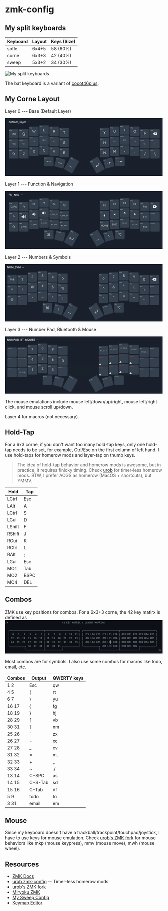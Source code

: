 # zmk-config

## My split keyboards

| Keyboard | Layout | Keys (Size) |
| -------- | ------ | ----------- |
| sofle    | 6x4+5  | 58 (60%)    |
| corne    | 6x3+3  | 42 (40%)    |
| sweep    | 5x3+2  | 34 (30%)    |

![My split keyboards](./img/my_keyboards.png)

The bat keyboard is a variant of [cocot46plus](https://github.com/aki27kbd/cocot46plus).

## My Corne Layout

Layer 0 --- Base (Default Layer)

![Layer 0](./img/layer0-base.png)

Layer 1 --- Function & Navigation

![Layer 1](./img/layer1-fn-nav.png)

Layer 2 --- Numbers & Symbols

![Layer 2](./img/layer2-num-sym.png)

Layer 3 --- Number Pad, Bluetooth & Mouse

![Layer 3](./img/layer3-num-bt-mouse.png)

The mouse emulations include mouse left/down/up/right, mouse left/right click, and
mouse scroll up/down.

Layer 4 for macros (not necessary).

## Hold-Tap

For a 6x3 corne, if you don't want too many hold-tap keys, only one hold-tap
needs to be set, for example, Ctrl/Esc on the first column of left hand.
I use hold-taps for homerow mods and layer-tap on thumb keys.

> The idea of hold-tap behavior and homerow mods is awesome, but in
> practice, it requires finicky timing. Check
> [urob](https://github.com/urob/zmk-config) for timer-less homerow mods.
> BTW, I prefer ACGS as homerow (MacOS + shortcuts), but YMMV.

| Hold   | Tap  |
| ------ | ---- |
| LCtrl  | Esc  |
| LAlt   | A    |
| LCtrl  | S    |
| LGui   | D    |
| LShift | F    |
| RShift | J    |
| RGui   | K    |
| RCtrl  | L    |
| RAlt   | ;    |
| LGui   | Esc  |
| MO1    | Tab  |
| MO2    | BSPC |
| MO4    | DEL  |

## Combos

ZMK use key positions for combos.
For a 6x3+3 corne, the 42 key matirx is defined as
![42 key matrix](./img/keypos_42keys.png)

Most combos are for symbols. I also use some combos for macros like todo, email,
etc.

| Combos | Output  | QWERTY keys |
| ------ | ------- | ----------- |
| 1 2    | Esc     | qw          |
| 4 5    | (       | rt          |
| 6 7    | )       | yu          |
| 16 17  | {       | fg          |
| 18 19  | }       | hj          |
| 28 29  | [       | vb          |
| 30 31  | ]       | nm          |
| 25 26  | `       | zx          |
| 26 27  | -       | xc          |
| 27 28  | \_      | cv          |
| 31 32  | =       | m,          |
| 32 33  | +       | ,.          |
| 33 34  | ~       | ./          |
| 13 14  | C-SPC   | as          |
| 14 15  | C-S-Tab | sd          |
| 15 16  | C-Tab   | df          |
| 5 9    | todo    | to          |
| 3 31   | email   | em          |

## Mouse

Since my keyboard doesn't have a trackball/trackpoint/touchpad/joystick, I have to
use keys for mouse emulation.
Check [urob's ZMK fork](https://github.com/urob/zmk) for mouse behaviors
like mkp (mouse keypress), mmv (mouse move), mwh (mouse wheel).

## Resources

- [ZMK Docs](https://zmk.dev/docs)
- [urob zmk-config](https://github.com/urob/zmk-config) -- Timer-less homerow mods
- [urob's ZMK fork](https://github.com/urob/zmk)
- [Miryoku ZMK](https://github.com/manna-harbour/miryoku_zmk)
- [My Sweep Config](https://github.com/yshenfab/zmk-sweep)
- [Keymap Editor](https://nickcoutsos.github.io/keymap-editor/)
